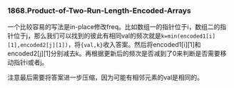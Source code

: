 ### 1868.Product-of-Two-Run-Length-Encoded-Arrays

一个比较容易的写法是in-place修改freq。比如数组一的指针位于i，数组二的指针位于j，那么我们可以找到的彼此有相同val的频次就是```k=min(encoded1[i][1],encoded2[j][1])```，将```{val,k}```收入答案。然后将encoded1[i][1]和encoded2[j][1]分别减去k。再根据更新后的频次是否减到了0来判断是否需要移动指针i或者j。

注意最后需要将答案进一步压缩，因为可能有相邻元素的val是相同的。
